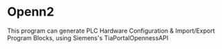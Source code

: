 # Openn2
This program can generate PLC Hardware Configuration &amp; Import/Export Program Blocks, using Siemens's TiaPortalOpennessAPI
